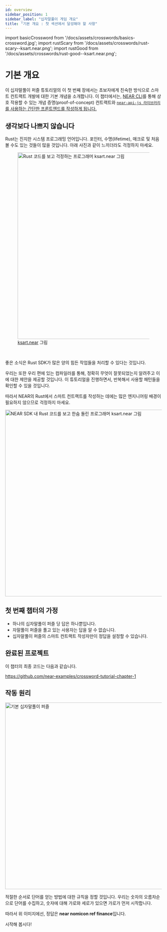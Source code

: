 ```yaml
---
id: overview
sidebar_position: 1
sidebar_label: "십자말풀이 게임 개요"
title: "기본 개요 : 첫 섹션에서 달성해야 할 사항"
---
```


import basicCrossword from '/docs/assets/crosswords/basics-crossword.jpg';
import rustScary from '/docs/assets/crosswords/rust-scary--ksart.near.png';
import rustGood from '/docs/assets/crosswords/rust-good--ksart.near.png';

# 기본 개요

이 십자말풀이 퍼즐 튜토리얼의 이 첫 번째 장에서는 초보자에게 친숙한 방식으로 스마트 컨트랙트 개발에 대한 기본 개념을 소개합니다. 이 챕터에서는, [NEAR CLI](https://docs.near.org/tools/near-cli)를 통해 상호 작용할 수 있는 개념 증명(proof-of-concept) 컨트랙트와 [`near-api-js 라이브러리`를 사용하는 간단한 프론트엔드를 작성하게 됩니다.](https://www.npmjs.com/package/near-api-js)

## 생각보다 나쁘지 않습니다

Rust는 진지한 시스템 프로그래밍 언어입니다. 포인터, 수명(lifetime), 매크로 및 처음 볼 수도 있는 것들이 많을 것입니다. 아래 사진과 같이 느끼더라도 걱정하지 마세요.

<figure>
    <img src={rustScary} alt="Rust 코드를 보고 걱정하는 프로그래머 ksart.near 그림" width="600"/>
    <figcaption><a href="https://twitter.com/ksartworks" target="_blank">ksart.near</a> 그림</figcaption>
</figure>

<br/>

좋은 소식은 Rust SDK가 많은 양의 힘든 작업들을 처리할 수 있다는 것입니다.

우리는 또한 우리 편에 있는 컴파일러를 통해, 정확히 무엇이 잘못되었는지 알려주고 이에 대한 제안을 제공할 것입니다. 이 튜토리얼을 진행하면서, 반복해서 사용할 패턴들을 확인할 수 있을 것입니다.

따라서 NEAR의 Rust에서 스마트 컨트랙트를 작성하는 데에는 많은 엔지니어링 배경이 필요하지 않으므로 걱정하지 마세요.

<img src={rustGood} alt="NEAR SDK 내 Rust 코드를 보고 한숨 돌린 프로그래머 ksart.near 그림" width="600" />

## 첫 번째 챕터의 가정

- 하나의 십자말풀이 퍼즐 당 답은 하나뿐입니다.
- 자말풀이 퍼즐을 풀고 있는 사용자는 답을 알 수 없습니다.
- 십자말풀이 퍼즐의 스마트 컨트랙트 작성자만이 정답을 설정할 수 있습니다.

## 완료된 프로젝트

이 챕터의 최종 코드는 다음과 같습니다.

https://github.com/near-examples/crossword-tutorial-chapter-1

## 작동 원리

<img src={basicCrossword} alt="기본 십자말풀이 퍼즐" width="600" />

적절한 순서로 단어를 얻는 방법에 대한 규칙을 정할 것입니다. 우리는 숫자의 오름차순으로 단어를 수집하고, 숫자에 대해 가로와 세로가 있으면 가로가 먼저 시작합니다.

따라서 위 이미지에선, 정답은 **near nomicon ref finance**입니다.

시작해 봅시다!
